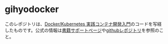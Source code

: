 # gihyodocker
このレポジトリは、[Docker/Kubernetes 実践コンテナ開発入門](https://www.amazon.co.jp/dp/4297100339/)のコードを写経したものです。公式の情報は[書籍サポートページ](https://gihyo.jp/book/2018/978-4-297-10033-9/support)や[githubレポジトリ](https://github.com/gihyodocker)を参照のこと。
